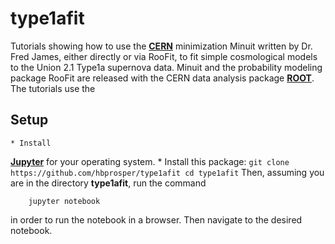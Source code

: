 # type1afit
Tutorials showing how to use the __[CERN](http://home.cern/)__
minimization Minuit written by Dr. Fred James, either directly or via
RooFit, to fit simple cosmological models to the Union 2.1 Type1a
supernova data. Minuit and the probability modeling package RooFit are
released with the CERN data analysis package
__[ROOT](http://root.cern.ch)__. The tutorials use the 

## Setup

    * Install 
__[Jupyter](https://root.cern.ch/root-has-its-jupyter-kernel)__ for
your operating system.
    * Install this package:
	```
	git clone https://github.com/hbprosper/type1afit
	cd type1afit
	```
Then, assuming you are in the directory __type1afit__, run the command
```
	jupyter notebook
```
in order to run the notebook in a browser. Then navigate to the
desired notebook.
